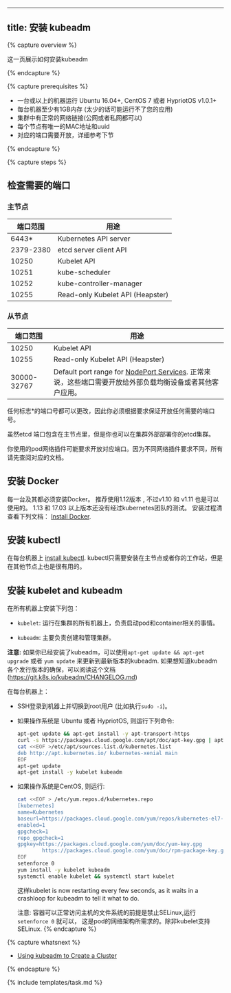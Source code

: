 
---
title: 安装 kubeadm
---

{% capture overview %}

这一页展示如何安装kubeadm

{% endcapture %}

{% capture prerequisites %}

* 一台或以上的机器运行 Ubuntu 16.04+, CentOS 7 或者 HypriotOS v1.0.1+
* 每台机器至少有1GB内存 (太少的话可能运行不了您的应用)
* 集群中有正常的网络链接(公网或者私网都可以)
* 每个节点有唯一的MAC地址和uuid
* 对应的端口需要开放，详细参考下节

{% endcapture %}


{% capture steps %}
## 检查需要的端口

### 主节点

| 端口范围    | 用途                             |
|------------|---------------------------------|
| 6443*      | Kubernetes API server           |
| 2379-2380  | etcd server client API          |
| 10250      | Kubelet API                     |
| 10251      | kube-scheduler                  |
| 10252      | kube-controller-manager         |
| 10255      | Read-only Kubelet API (Heapster)|

### 从节点

| 端口范围     | 用途                             |
|-------------|---------------------------------|
| 10250       | Kubelet API                     |
| 10255       | Read-only Kubelet API (Heapster)|
| 30000-32767 | Default port range for [NodePort Services](/docs/concepts/services-networking/service). 正常来说，这些端口需要开放给外部负载均衡设备或者其他客户应用。

任何标志*的端口号都可以更改，因此你必须根据要求保证开放任何需要的端口号。

虽然etcd 端口包含在主节点里，但是你也可以在集群外部部署你的etcd集群。

你使用的pod网络插件可能要求开放对应端口。因为不同网络插件要求不同，所有请先查阅对应的文档。




## 安装 Docker

每一台及其都必须安装Docker。
推荐使用1.12版本 , 不过v1.10 和 v1.11 也是可以使用的。
1.13 和 17.03 以上版本还没有经过kubernetes团队的测试。
安装过程清查看下列文档：
[Install Docker](https://docs.docker.com/engine/installation/).

## 安装 kubectl

在每台机器上
[install kubectl](/docs/tasks/tools/install-kubectl/).
kubectl只需要安装在主节点或者你的工作站，但是在其他节点上也是很有用的。



## 安装 kubelet and kubeadm

在所有机器上安装下列包：

* `kubelet`: 运行在集群的所有机器上，负责启动pod和container相关的事情。

* `kubeadm`: 主要负责创建和管理集群。

**注意:** 如果你已经安装了kubeadm，可以使用`apt-get update &&
apt-get upgrade` 或者 `yum update` 来更新到最新版本的kubeadm. 如果想知道kubeadm
各个发行版本的确保，可以阅读这个文档(https://git.k8s.io/kubeadm/CHANGELOG.md)

在每台机器上：

* SSH登录到机器上并切换到root用户 (比如执行`sudo -i`)。

* 如果操作系统是 Ubuntu 或者 HypriotOS, 则运行下列命令:

  ``` bash
  apt-get update && apt-get install -y apt-transport-https
  curl -s https://packages.cloud.google.com/apt/doc/apt-key.gpg | apt-key add -
  cat <<EOF >/etc/apt/sources.list.d/kubernetes.list
  deb http://apt.kubernetes.io/ kubernetes-xenial main
  EOF
  apt-get update
  apt-get install -y kubelet kubeadm
  ```

* 如果操作系统是CentOS, 则运行:

  ``` bash
  cat <<EOF > /etc/yum.repos.d/kubernetes.repo
  [kubernetes]
  name=Kubernetes
  baseurl=https://packages.cloud.google.com/yum/repos/kubernetes-el7-x86_64
  enabled=1
  gpgcheck=1
  repo_gpgcheck=1
  gpgkey=https://packages.cloud.google.com/yum/doc/yum-key.gpg
          https://packages.cloud.google.com/yum/doc/rpm-package-key.gpg
  EOF
  setenforce 0
  yum install -y kubelet kubeadm
  systemctl enable kubelet && systemctl start kubelet
  ```

  这样kubelet is now restarting every few seconds, as it waits in a crashloop for
  kubeadm to tell it what to do.

  注意: 容器可以正常访问主机的文件系统的前提是禁止SELinux,运行`setenforce 0` 就可以，
  这是pod的网络架构所需求的。除非kubelet支持SELinux.
{% endcapture %}

{% capture whatsnext %}

* [Using kubeadm to Create a Cluster](/docs/getting-started-guides/kubeadm/)

{% endcapture %}

{% include templates/task.md %}
